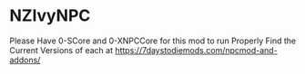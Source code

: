 # NZIvyNPC
Please Have 0-SCore and 0-XNPCCore for this mod to run Properly
Find the Current Versions of each at
https://7daystodiemods.com/npcmod-and-addons/
